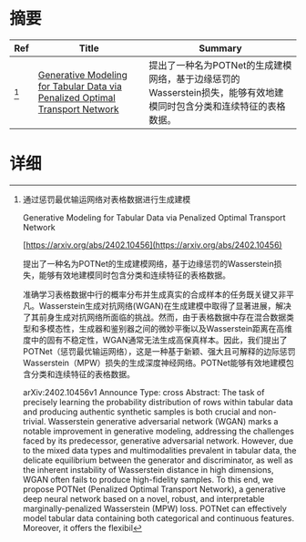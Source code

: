 # 摘要

| Ref | Title | Summary |
| --- | --- | --- |
| [^1] | [Generative Modeling for Tabular Data via Penalized Optimal Transport Network](https://arxiv.org/abs/2402.10456) | 提出了一种名为POTNet的生成建模网络，基于边缘惩罚的Wasserstein损失，能够有效地建模同时包含分类和连续特征的表格数据。 |

# 详细

[^1]: 通过惩罚最优输运网络对表格数据进行生成建模

    Generative Modeling for Tabular Data via Penalized Optimal Transport Network

    [https://arxiv.org/abs/2402.10456](https://arxiv.org/abs/2402.10456)

    提出了一种名为POTNet的生成建模网络，基于边缘惩罚的Wasserstein损失，能够有效地建模同时包含分类和连续特征的表格数据。

    

    准确学习表格数据中行的概率分布并生成真实的合成样本的任务既关键又非平凡。Wasserstein生成对抗网络(WGAN)在生成建模中取得了显著进展，解决了其前身生成对抗网络所面临的挑战。然而，由于表格数据中存在混合数据类型和多模态性，生成器和鉴别器之间的微妙平衡以及Wasserstein距离在高维度中的固有不稳定性，WGAN通常无法生成高保真样本。因此，我们提出了POTNet（惩罚最优输运网络），这是一种基于新颖、强大且可解释的边际惩罚Wasserstein（MPW）损失的生成深度神经网络。POTNet能够有效地建模包含分类和连续特征的表格数据。

    arXiv:2402.10456v1 Announce Type: cross  Abstract: The task of precisely learning the probability distribution of rows within tabular data and producing authentic synthetic samples is both crucial and non-trivial. Wasserstein generative adversarial network (WGAN) marks a notable improvement in generative modeling, addressing the challenges faced by its predecessor, generative adversarial network. However, due to the mixed data types and multimodalities prevalent in tabular data, the delicate equilibrium between the generator and discriminator, as well as the inherent instability of Wasserstein distance in high dimensions, WGAN often fails to produce high-fidelity samples. To this end, we propose POTNet (Penalized Optimal Transport Network), a generative deep neural network based on a novel, robust, and interpretable marginally-penalized Wasserstein (MPW) loss. POTNet can effectively model tabular data containing both categorical and continuous features. Moreover, it offers the flexibil
    

